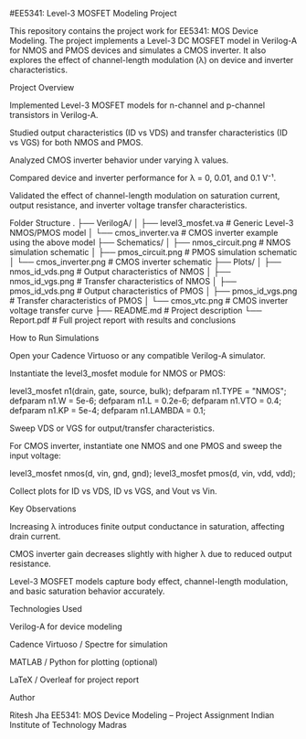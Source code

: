 #EE5341: Level-3 MOSFET Modeling Project

This repository contains the project work for EE5341: MOS Device Modeling. The project implements a Level-3 DC MOSFET model in Verilog-A for NMOS and PMOS devices and simulates a CMOS inverter. It also explores the effect of channel-length modulation (λ) on device and inverter characteristics.

Project Overview

Implemented Level-3 MOSFET models for n-channel and p-channel transistors in Verilog-A.

Studied output characteristics (ID vs VDS) and transfer characteristics (ID vs VGS) for both NMOS and PMOS.

Analyzed CMOS inverter behavior under varying λ values.

Compared device and inverter performance for λ = 0, 0.01, and 0.1 V⁻¹.

Validated the effect of channel-length modulation on saturation current, output resistance, and inverter voltage transfer characteristics.

Folder Structure
.
├── VerilogA/
│   ├── level3_mosfet.va      # Generic Level-3 NMOS/PMOS model
│   └── cmos_inverter.va      # CMOS inverter example using the above model
├── Schematics/
│   ├── nmos_circuit.png      # NMOS simulation schematic
│   ├── pmos_circuit.png      # PMOS simulation schematic
│   └── cmos_inverter.png     # CMOS inverter schematic
├── Plots/
│   ├── nmos_id_vds.png       # Output characteristics of NMOS
│   ├── nmos_id_vgs.png       # Transfer characteristics of NMOS
│   ├── pmos_id_vds.png       # Output characteristics of PMOS
│   ├── pmos_id_vgs.png       # Transfer characteristics of PMOS
│   └── cmos_vtc.png          # CMOS inverter voltage transfer curve
├── README.md                 # Project description
└── Report.pdf                # Full project report with results and conclusions

How to Run Simulations

Open your Cadence Virtuoso or any compatible Verilog-A simulator.

Instantiate the level3_mosfet module for NMOS or PMOS:

level3_mosfet n1(drain, gate, source, bulk);
defparam n1.TYPE = "NMOS";
defparam n1.W = 5e-6;
defparam n1.L = 0.2e-6;
defparam n1.VTO = 0.4;
defparam n1.KP = 5e-4;
defparam n1.LAMBDA = 0.1;


Sweep VDS or VGS for output/transfer characteristics.

For CMOS inverter, instantiate one NMOS and one PMOS and sweep the input voltage:

level3_mosfet nmos(d, vin, gnd, gnd);
level3_mosfet pmos(d, vin, vdd, vdd);


Collect plots for ID vs VDS, ID vs VGS, and Vout vs Vin.

Key Observations

Increasing λ introduces finite output conductance in saturation, affecting drain current.

CMOS inverter gain decreases slightly with higher λ due to reduced output resistance.

Level-3 MOSFET models capture body effect, channel-length modulation, and basic saturation behavior accurately.

Technologies Used

Verilog-A for device modeling

Cadence Virtuoso / Spectre for simulation

MATLAB / Python for plotting (optional)

LaTeX / Overleaf for project report

Author

Ritesh Jha
EE5341: MOS Device Modeling – Project Assignment
Indian Institute of Technology Madras
